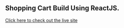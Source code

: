 ## Shopping Cart Build Using ReactJS.

[Click here to check out the live site](https://shopping-cart-reactjs-usereducer.netlify.app/)

